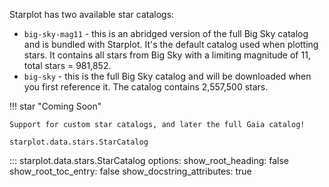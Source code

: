 Starplot has two available star catalogs:

- `big-sky-mag11` - this is an abridged version of the full Big Sky catalog and is bundled with Starplot. It's the default catalog used when plotting stars. It contains all stars from Big Sky with a limiting magnitude of 11, total stars = 981,852.
- `big-sky` - this is the full Big Sky catalog and will be downloaded when you first reference it. The catalog contains 2,557,500 stars.


!!! star "Coming Soon"

    Support for custom star catalogs, and later the full Gaia catalog!

`starplot.data.stars.StarCatalog`

::: starplot.data.stars.StarCatalog
    options:
        show_root_heading: false
        show_root_toc_entry: false
        show_docstring_attributes: true

